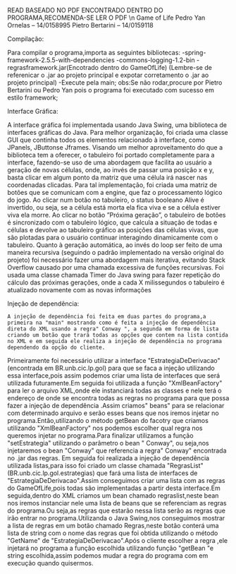 READ BASEADO NO PDF ENCONTRADO DENTRO DO PROGRAMA,RECOMENDA-SE LER O PDF \n
Game of Life
Pedro Yan Ornelas – 14/0158995
Pietro Bertarini – 14/0159118

Compilação:

Para compilar o programa,importa as seguintes bibliotecas: 
-spring-framework-2.5.5-with-dependencies 
-commons-logging-1.2-bin
-regrasframework.jar(Encotrado dentro do GameOfLife)
(Lembre-se de referenicar o .jar ao projeto principal e expotar corretamento o .jar ao projeto principal)
-Execute pela main;
obs:Se não rodar,procure por Pietro Bertarini ou Pedro Yan pois o programa foi executado com sucesso em estilo framework;


Interface Gráfica:

A interface gráfica foi implementada usando Java Swing, uma biblioteca de interfaces gráficas do Java. Para melhor organização, foi criada uma classe GUI que continha todos os elementos relacionado à interface, como JPanels, JButtonse Jframes. 
	Visando um melhor aproveitamento do que a biblioteca tem a oferecer, o tabuleiro foi portado completamente para a interface, fazendo-se uso de uma abordagem que facilita ao usuário a geração de novas células, onde, ao invés de passar uma posição x e y, basta clicar em algum ponto da matriz que uma célula irá nascer nas coordenadas clicadas.
	Para tal implementação, foi criada uma matriz de botões que se comunicam com a engine, que faz o processamento lógico do jogo. Ao clicar num botão no tabuleiro, o status booleano Alive é invertido, ou seja, se a célula está morta ela fica viva e se a célula estiver viva ela morre. Ao clicar no botão ”Próxima geração”, o tabuleiro de botões é sincronizado com o tabuleiro lógico, que calcula a situação de todas e células e devolve ao tabuleiro gráfico as posições das células vivas, que são plotadas para o usuário continuar interagindo dinamicamente com o tabuleiro.
	Quanto à geração automática, ao invés do loop ser feito de uma maneira recursiva (seguindo o padrão implementado na versão original do projeto) foi necessário fazer uma abordagem mais iterativa, evitando Stack Overflow causado por uma chamada excessiva de funções recursivas. Foi usada uma classe chamada Timer do Java swing para fazer repetição do cálculo das próximas gerações, onde a cada X milissegundos o tabuleiro é atualizado novamente com as novas informações

Injeção de dependência:

	A injeção de dependência foi feita em duas partes do programa,a primeira na "main" mostrando como é feita a injeção de dependência direta do XML usando a regra" Conway ", a segunda em forma de lista criando um botão que trará todas as opções que contem na lista contida no XML e em seguida ele realiza a injeção de dependência no programa dependendo da opção do cliente.
Primeiramente foi necessário utilizar a interface "EstrategiaDeDerivacao"(encontrada em BR.unb.cic.lp.gol) para que se faca a injeção utilizando essa interface,pois assim podemos criar uma lista de interfaces que será utilizada futuramente.Em seguida foi utilizada a função "XmlBeanFactory" para ler o arquivo XML,onde ele instanciará todas as classes e nele terá o endereço de onde se encontra  todas as regras no programa para que possa fazer a injeção de dependência .Assim criamos" beans" para se relacionar com determinado arquivo e serão esses beans que nos iremos injetar no programa.Então,utilizando o método getBean do facotry que criamos utilizando "XmlBeanFactory" nos podemos escolher qual regra nos queremos injetar no programa.Para finalizar utilizamos a função "setEstrategia" utilizando o parâmetro o bean " Conway", ou seja,nos injetaremos o bean "Conway" que referencia a regra" Conway" encontrada no .jar das regras.
Em seguida foi realizada a injeção de dependência utilizada listas,para isso foi criado um classe chamada "RegrasList"(BR.unb.cic.lp.gol.estrategias)  que fará uma lista de interfaces de "EstrategiaDeDerivacao".Assim conseguimos criar uma lista com as regras do GameOfLife,pois todas são implementadas a partir desta interface.Em seguida,dentro do XML criamos um bean chamado regraslist,neste bean nos iremos instanciar nele uma lista de beans que se referenciam as regras do programa.Ou seja,as regras que estarão nessa lista serão as regras que irão entrar no programa.Utilizanda o Java Swing,nos conseguimos mostrar a lista de regras em um botão chamado Regras,neste botão conterá uma lista de string com o nome das regras que foi obtida utilizando o método "GetName" de "EstrategiaDeDerivacao".Após o cliente escolher a regra ,ele injetará no programa a função escolhida utilizando   função "getBean "e string escolhida,assim podemos mudar a regra do programa com em execução quando quisermos.

